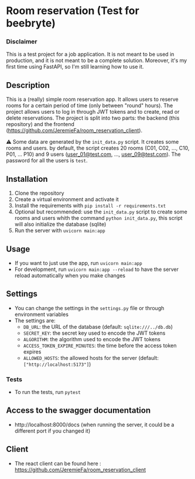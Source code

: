 # Room reservation (Test for beebryte)

### Disclaimer

This is a test project for a job application. It is not meant to be used in production, and it is not meant to be a complete solution. Moreover, it's my first time using FastAPI, so I'm still learning how to use it.

## Description

This is a (really) simple room reservation app. It allows users to reserve rooms for a certain period of time (only between "round" hours). The project allows users to log in through JWT tokens and to create, read or delete reservations. The project is split into two parts: the backend (this repository) and the frontend (https://github.com/JeremieFa/room_reservation_client).

⚠️ Some data are generated by the `init_data.py` script. It creates some rooms and users.
by default, the script creates 20 rooms (C01, C02, ..., C10, P01, ... P10) and 9 users (user_01@test.com, ..., user_09@test.com). The password for all the users is `test`.

## Installation

1. Clone the repository
2. Create a virtual environment and activate it
3. Install the requirements with `pip install -r requirements.txt`
4. Optional but recommended: use the `init_data.py` script to create some rooms and users whith the command `python init_data.py`, this script will also initialize the database (sqlite)
5. Run the server with `uvicorn main:app`

## Usage

- If you want to just use the app, run `uvicorn main:app`
- For development, run `uvicorn main:app --reload` to have the server reload automatically when you make changes

## Settings

- You can change the settings in the `settings.py` file or through environment variables
- The settings are:
  - `DB_URL`: the URL of the database (default: `sqlite:///../db.db`)
  - `SECRET_KEY`: the secret key used to encode the JWT tokens
  - `ALGORITHM`: the algorithm used to encode the JWT tokens
  - `ACCESS_TOKEN_EXPIRE_MINUTES`: the time before the access token expires
  - `ALLOWED_HOSTS`: the allowed hosts for the server (default: `["http://localhost:5173"]`)

### Tests

- To run the tests, run `pytest`

## Access to the swagger documentation

- http://localhost:8000/docs (when running the server, it could be a different port if you changed it)

## Client

- The react client can be found here : https://github.com/JeremieFa/room_reservation_client
